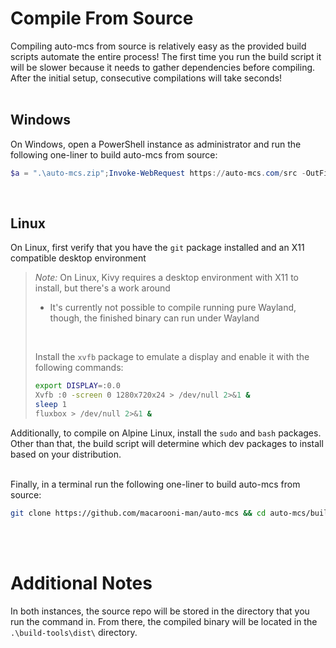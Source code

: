# Compile From Source

Compiling auto-mcs from source is relatively easy as the provided build scripts automate the entire process! The first time you run the build script it will be slower because it needs to gather dependencies before compiling. After the initial setup, consecutive compilations will take seconds!
<br><br>

## Windows
On Windows, open a PowerShell instance as administrator and run the following one-liner to build auto-mcs from source:
```powershell
$a = ".\auto-mcs.zip";Invoke-WebRequest https://auto-mcs.com/src -OutFile $a;Expand-Archive $a -DestinationPath ".";Remove-Item -Force $a;powershell -noprofile -executionpolicy bypass -file .\auto-mcs-main\build-tools\build-windows.ps1
```

<br>

## Linux

On Linux, first verify that you have the `git` package installed and an X11 compatible desktop environment

> _Note:_   On Linux, Kivy requires a desktop environment with X11 to install, but there's a work around
>  - It's currently not possible to compile running pure Wayland, though, the finished binary can run under Wayland
> <br>
>
> Install the `xvfb` package to emulate a display and enable it with the following commands:
> ```sh
> export DISPLAY=:0.0
> Xvfb :0 -screen 0 1280x720x24 > /dev/null 2>&1 &
> sleep 1
> fluxbox > /dev/null 2>&1 &
> ```

Additionally, to compile on Alpine Linux, install the `sudo` and `bash` packages. Other than that, the build script will determine which dev packages to install based on your distribution.
<br><br>

Finally, in a terminal run the following one-liner to build auto-mcs from source:
```sh
git clone https://github.com/macarooni-man/auto-mcs && cd auto-mcs/build-tools && chmod +x build-linux.sh && sudo ./build-linux.sh
```
<br><br>

# Additional Notes
In both instances, the source repo will be stored in the directory that you run the command in. From there, the compiled binary will be located in the `.\build-tools\dist\` directory.
